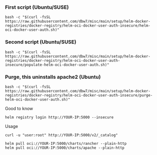 ### First script (Ubuntu/SUSE)
```
bash -c "$(curl -fsSL https://raw.githubusercontent.com/dbw7/misc/main/setup/helm-docker-registries/docker-registry/helm-oci-docker-user-auth-insecure/helm-oci-docker-user-auth.sh)"
```
### Second script (Ubuntu/SUSE)
```
bash -c "$(curl -fsSL https://raw.githubusercontent.com/dbw7/misc/main/setup/helm-docker-registries/docker-registry/helm-oci-docker-user-auth-insecure/populate-helm-oci-docker-user-auth.sh)"
```
### Purge, this uninstalls apache2 (Ubuntu)
```
bash -c "$(curl -fsSL https://raw.githubusercontent.com/dbw7/misc/main/setup/helm-docker-registries/docker-registry/helm-oci-docker-user-auth-insecure/purge-helm-oci-docker-user-auth.sh)"
```

Good to know
```
helm registry login http://YOUR-IP:5000 --insecure
```

Usage
```
curl -u "user:root" http://YOUR-IP:5000/v2/_catalog"

helm pull oci://YOUR-IP:5000/charts/rancher --plain-http
helm pull oci://YOUR-IP:5000/charts/apache --plain-http
```

